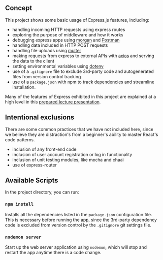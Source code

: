 ## Concept
This project shows some basic usage of Express.js features, including:
- handling incoming HTTP requests using express routes
- exploring the purpose of middleware and how it works 
- debugging express apps using [morgan](https://github.com/expressjs/morgan) and [Postman](https://www.postman.com/)
- handling data included in HTTP POST requests
- handling file uploads using [multer](https://github.com/expressjs/multer)
- making requests from express to external APIs with [axios](https://www.npmjs.com/package/axios) and serving the data to the client
- setting environmental variables using [dotenv](https://www.npmjs.com/package/dotenv)
- use of a `.gitignore` file to exclude 3rd-party code and autogenerated files from version control tracking
- use of a `package.json` with npm to track dependencies and streamline installation.

Many of the features of Express exhibited in this project are explained at a high level in this [prepared lecture presentation](https://nyu-computer-science.github.io/software-engineering/express/).

## Intentional exclusions
There are some common practices that we have not included here, since we believe they are distraction's from a beginner's ability to master React's code patterns.
- inclusion of any front-end code
- inclusion of user account registration or log in functionality
- inclusion of unit testing modules, like mocha and chaai
- use of express-router

## Available Scripts

In the project directory, you can run:

### `npm install`

Installs all the dependencies listed in the `package.json` configuration file.
This is necessary before running the app, since the 3rd-party dependency code is excluded from version control by the `.gitignore` git settings file.

### `nodemon server`

Start up the web server application using `nodemon`, which will stop and restart the app anytime there is a code change.

